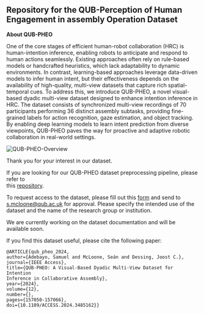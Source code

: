 ## Repository for the QUB-Perception of Human Engagement in assembly Operation Dataset
**About QUB-PHEO**

One of the core stages of efficient human-robot collaboration (HRC) is human-intention inference, enabling robots to anticipate and respond to human actions seamlessly. Existing approaches often rely on rule-based models or handcrafted heuristics, which lack adaptability to dynamic environments. In contrast, learning-based approaches leverage data-driven models to infer human intent, but their effectiveness depends on the availability of high-quality, multi-view datasets that capture rich spatial-temporal cues.
To address this, we introduce QUB-PHEO, a novel visual-based dyadic multi-view dataset designed to enhance intention inference in HRC. The dataset consists of synchronized multi-view recordings of 70 participants performing 36 distinct assembly subtasks, providing fine-grained labels for action recognition, gaze estimation, and object tracking. By enabling deep learning models to learn intent prediction from diverse viewpoints, QUB-PHEO paves the way for proactive and adaptive robotic collaboration in real-world settings.

<!-- Embed the GIF -->
![QUB-PHEO-Overview](media/qub-pheo.gif)

Thank you for your interest in our dataset.

If you are looking for our QUB-PHEO dataset preprocessing pipeline, please refer to  
this [repository](https://github.com/exponentialR/QUB-HRI).

To request access to the dataset, please fill out this [form](https://drive.google.com/file/d/15ciZPOGSz2PM0Bd3rrlV8ZRb3WikVSV2/view?usp=sharing) and send to s.mcloone@qub.ac.uk for approval. Please specify the intended use of the dataset and the name of the research group or institution.

We are currently working on the dataset documentation and will be available soon.

If you find this dataset useful, please cite the following paper:

```
@ARTICLE{qub_pheo_2024,
author={Adebayo, Samuel and McLoone, Seán and Dessing, Joost C.},
journal={IEEE Access},
title={QUB-PHEO: A Visual-Based Dyadic Multi-View Dataset for Intention
Inference in Collaborative Assembly},
year={2024},
volume={12},
number={},
pages={157050-157066},
doi={10.1109/ACCESS.2024.3485162}}
```



